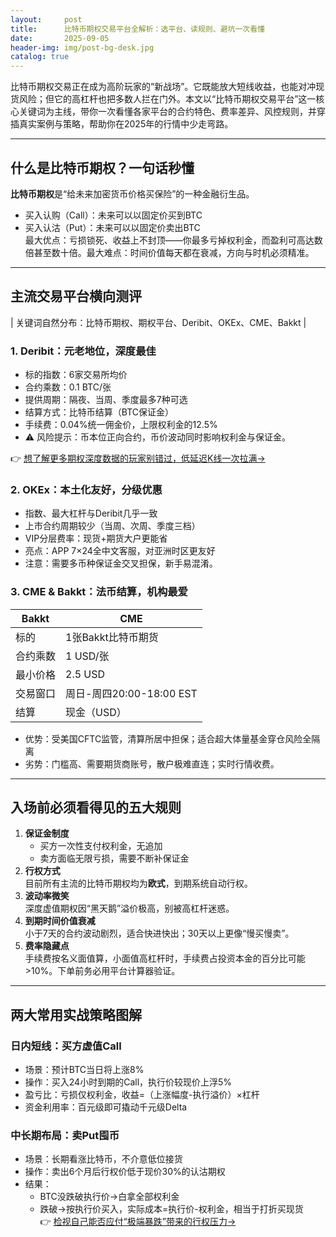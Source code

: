 ```yaml
---
layout:     post
title:      比特币期权交易平台全解析：选平台、读规则、避坑一次看懂
date:       2025-09-05
header-img: img/post-bg-desk.jpg
catalog: true
---
```


比特币期权交易正在成为高阶玩家的“新战场”。它既能放大短线收益，也能对冲现货风险；但它的高杠杆也把多数人拦在门外。本文以“比特币期权交易平台”这一核心关键词为主线，带你一次看懂各家平台的合约特色、费率差异、风控规则，并穿插真实案例与策略，帮助你在2025年的行情中少走弯路。

---

## 什么是比特币期权？一句话秒懂

**比特币期权**是“给未来加密货币价格买保险”的一种金融衍生品。  
- 买入认购（Call）：未来可以以固定价买到BTC  
- 买入认沽（Put）：未来可以以固定价卖出BTC  
最大优点：亏损锁死、收益上不封顶——你最多亏掉权利金，而盈利可高达数倍甚至数十倍。最大难点：时间价值每天都在衰减，方向与时机必须精准。

---

## 主流交易平台横向测评

| 关键词自然分布：比特币期权、期权平台、Deribit、OKEx、CME、Bakkt |

### 1. Deribit：元老地位，深度最佳  
- 标的指数：6家交易所均价  
- 合约乘数：0.1 BTC/张  
- 提供周期：隔夜、当周、季度最多7种可选  
- 结算方式：比特币结算（BTC保证金）  
- 手续费：0.04%统一佣金价，上限权利金的12.5%  
- ⚠️ 风险提示：币本位正向合约，币价波动同时影响权利金与保证金。

👉 [想了解更多期权深度数据的玩家别错过，低延迟K线一次拉满→](https://okxdog.com/)

### 2. OKEx：本土化友好，分级优惠  
- 指数、最大杠杆与Deribit几乎一致  
- 上市合约周期较少（当周、次周、季度三档）  
- VIP分层费率：现货+期货大户更能省  
- 亮点：APP 7×24全中文客服，对亚洲时区更友好  
- 注意：需要多币种保证金交叉担保，新手易混淆。

### 3. CME & Bakkt：法币结算，机构最爱  
| Bakkt | CME |
|---|---|
| 标的 | 1张Bakkt比特币期货 | 5张CME比特币期货 |
| 合约乘数 | 1 USD/张 | 5 USD/张 |
| 最小价格 | 2.5 USD | 5 USD |
| 交易窗口 | 周日-周四20:00-18:00 EST | 周日至周四18:00-17:00 EST |
| 结算 | 现金（USD） | 现金（USD） |
- 优势：受美国CFTC监管，清算所居中担保；适合超大体量基金穿仓风险全隔离  
- 劣势：门槛高、需要期货商账号，散户极难直连；实时行情收费。

---

## 入场前必须看得见的五大规则

1. **保证金制度**  
   - 买方一次性支付权利金，无追加  
   - 卖方面临无限亏损，需要不断补保证金  
2. **行权方式**  
   目前所有主流的比特币期权均为**欧式**，到期系统自动行权。  
3. **波动率微笑**  
   深度虚值期权因“黑天鹅”溢价极高，别被高杠杆迷惑。  
4. **到期时间价值衰减**  
   小于7天的合约波动剧烈，适合快进快出；30天以上更像“慢买慢卖”。  
5. **费率隐藏点**  
   手续费按名义面值算，小面值高杠杆时，手续费占投资本金的百分比可能>10%。下单前务必用平台计算器验证。

---

## 两大常用实战策略图解

### 日内短线：买方虚值Call  
- 场景：预计BTC当日将上涨8%  
- 操作：买入24小时到期的Call，执行价较现价上浮5%  
- 盈亏比：亏损仅权利金，收益=（上涨幅度-执行溢价）×杠杆  
- 资金利用率：百元级即可撬动千元级Delta  

### 中长期布局：卖Put囤币  
- 场景：长期看涨比特币，不介意低位接货  
- 操作：卖出6个月后行权价低于现价30%的认沽期权  
- 结果：  
  - BTC没跌破执行价→白拿全部权利金  
  - 跌破→按执行价买入，实际成本=执行价-权利金，相当于打折买现货  
👉 [检视自己能否应付“极端暴跌”带来的行权压力→](https://okxdog.com/)